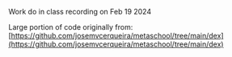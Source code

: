 Work do in class recording on Feb 19 2024

Large portion of code originally from:
  [https://github.com/josemvcerqueira/metaschool/tree/main/dex](https://github.com/josemvcerqueira/metaschool/tree/main/dex)
